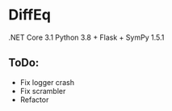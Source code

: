 # DiffEq
.NET Core 3.1 
Python 3.8 + Flask + SymPy 1.5.1
## ToDo:
* Fix logger crash
* Fix scrambler
* Refactor
